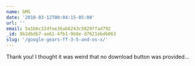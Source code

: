 ```yaml
---
name: GMS
date: '2010-03-12T00:04:15-05:00'
url: ''
email: 5a1b6c32dfee36ab6243c5029ffad792
_id: 9b2dbdb7-ae61-4fb1-9b8e-d7621ebdb063
slug: '/google-gears-ff-3-5-and-os-x/'
---
```


Thank you! I thought it was weird that no download button was provided...
